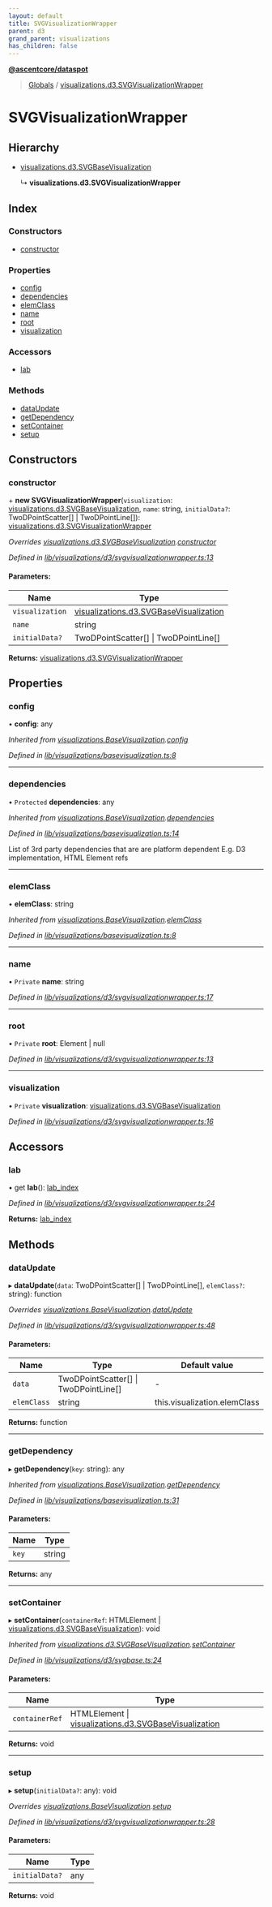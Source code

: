 ```yaml
---
layout: default
title: SVGVisualizationWrapper
parent: d3
grand_parent: visualizations
has_children: false
---
```


**[@ascentcore/dataspot](../README.md)**

> [Globals](../globals.md) / [visualizations.d3.SVGVisualizationWrapper](visualizations_d3_svgvisualizationwrapper)

# SVGVisualizationWrapper

## Hierarchy

* [visualizations.d3.SVGBaseVisualization](visualizations_d3_svgbasevisualization)

  ↳ **visualizations.d3.SVGVisualizationWrapper**

## Index

### Constructors

* [constructor](visualizations_d3_svgvisualizationwrapper#constructor)

### Properties

* [config](visualizations_d3_svgvisualizationwrapper#config)
* [dependencies](visualizations_d3_svgvisualizationwrapper#dependencies)
* [elemClass](visualizations_d3_svgvisualizationwrapper#elemclass)
* [name](visualizations_d3_svgvisualizationwrapper#name)
* [root](visualizations_d3_svgvisualizationwrapper#root)
* [visualization](visualizations_d3_svgvisualizationwrapper#visualization)

### Accessors

* [lab](visualizations_d3_svgvisualizationwrapper#lab)

### Methods

* [dataUpdate](visualizations_d3_svgvisualizationwrapper#dataupdate)
* [getDependency](visualizations_d3_svgvisualizationwrapper#getdependency)
* [setContainer](visualizations_d3_svgvisualizationwrapper#setcontainer)
* [setup](visualizations_d3_svgvisualizationwrapper#setup)

## Constructors

### constructor

\+ **new SVGVisualizationWrapper**(`visualization`: [visualizations.d3.SVGBaseVisualization](visualizations_d3_svgbasevisualization), `name`: string, `initialData?`: TwoDPointScatter[] \| TwoDPointLine[]): [visualizations.d3.SVGVisualizationWrapper](visualizations_d3_svgvisualizationwrapper)

*Overrides [visualizations.d3.SVGBaseVisualization](visualizations_d3_svgbasevisualization).[constructor](visualizations_d3_svgbasevisualization#constructor)*

*Defined in [lib/visualizations/d3/svgvisualizationwrapper.ts:13](https://github.com/ascentcore/dataspot/blob/5151dd9/lib/visualizations/d3/svgvisualizationwrapper.ts#L13)*

#### Parameters:

Name | Type |
------ | ------ |
`visualization` | [visualizations.d3.SVGBaseVisualization](visualizations_d3_svgbasevisualization) |
`name` | string |
`initialData?` | TwoDPointScatter[] \| TwoDPointLine[] |

**Returns:** [visualizations.d3.SVGVisualizationWrapper](visualizations_d3_svgvisualizationwrapper)

## Properties

### config

•  **config**: any

*Inherited from [visualizations.BaseVisualization](visualizations_basevisualization).[config](visualizations_basevisualization#config)*

*Defined in [lib/visualizations/basevisualization.ts:8](https://github.com/ascentcore/dataspot/blob/5151dd9/lib/visualizations/basevisualization.ts#L8)*

___

### dependencies

• `Protected` **dependencies**: any

*Inherited from [visualizations.BaseVisualization](visualizations_basevisualization).[dependencies](visualizations_basevisualization#dependencies)*

*Defined in [lib/visualizations/basevisualization.ts:14](https://github.com/ascentcore/dataspot/blob/5151dd9/lib/visualizations/basevisualization.ts#L14)*

List of 3rd party dependencies that are are platform dependent
E.g. D3 implementation, HTML Element refs

___

### elemClass

•  **elemClass**: string

*Inherited from [visualizations.BaseVisualization](visualizations_basevisualization).[elemClass](visualizations_basevisualization#elemclass)*

*Defined in [lib/visualizations/basevisualization.ts:8](https://github.com/ascentcore/dataspot/blob/5151dd9/lib/visualizations/basevisualization.ts#L8)*

___

### name

• `Private` **name**: string

*Defined in [lib/visualizations/d3/svgvisualizationwrapper.ts:17](https://github.com/ascentcore/dataspot/blob/5151dd9/lib/visualizations/d3/svgvisualizationwrapper.ts#L17)*

___

### root

• `Private` **root**: Element \| null

*Defined in [lib/visualizations/d3/svgvisualizationwrapper.ts:13](https://github.com/ascentcore/dataspot/blob/5151dd9/lib/visualizations/d3/svgvisualizationwrapper.ts#L13)*

___

### visualization

• `Private` **visualization**: [visualizations.d3.SVGBaseVisualization](visualizations_d3_svgbasevisualization)

*Defined in [lib/visualizations/d3/svgvisualizationwrapper.ts:16](https://github.com/ascentcore/dataspot/blob/5151dd9/lib/visualizations/d3/svgvisualizationwrapper.ts#L16)*

## Accessors

### lab

• get **lab**(): [lab\_index](lab_index)

*Defined in [lib/visualizations/d3/svgvisualizationwrapper.ts:24](https://github.com/ascentcore/dataspot/blob/5151dd9/lib/visualizations/d3/svgvisualizationwrapper.ts#L24)*

**Returns:** [lab\_index](lab_index)

## Methods

### dataUpdate

▸ **dataUpdate**(`data`: TwoDPointScatter[] \| TwoDPointLine[], `elemClass?`: string): function

*Overrides [visualizations.BaseVisualization](visualizations_basevisualization).[dataUpdate](visualizations_basevisualization#dataupdate)*

*Defined in [lib/visualizations/d3/svgvisualizationwrapper.ts:48](https://github.com/ascentcore/dataspot/blob/5151dd9/lib/visualizations/d3/svgvisualizationwrapper.ts#L48)*

#### Parameters:

Name | Type | Default value |
------ | ------ | ------ |
`data` | TwoDPointScatter[] \| TwoDPointLine[] | - |
`elemClass` | string | this.visualization.elemClass |

**Returns:** function

___

### getDependency

▸ **getDependency**(`key`: string): any

*Inherited from [visualizations.BaseVisualization](visualizations_basevisualization).[getDependency](visualizations_basevisualization#getdependency)*

*Defined in [lib/visualizations/basevisualization.ts:31](https://github.com/ascentcore/dataspot/blob/5151dd9/lib/visualizations/basevisualization.ts#L31)*

#### Parameters:

Name | Type |
------ | ------ |
`key` | string |

**Returns:** any

___

### setContainer

▸ **setContainer**(`containerRef`: HTMLElement \| [visualizations.d3.SVGBaseVisualization](visualizations_d3_svgbasevisualization)): void

*Inherited from [visualizations.d3.SVGBaseVisualization](visualizations_d3_svgbasevisualization).[setContainer](visualizations_d3_svgbasevisualization#setcontainer)*

*Defined in [lib/visualizations/d3/svgbase.ts:24](https://github.com/ascentcore/dataspot/blob/5151dd9/lib/visualizations/d3/svgbase.ts#L24)*

#### Parameters:

Name | Type |
------ | ------ |
`containerRef` | HTMLElement \| [visualizations.d3.SVGBaseVisualization](visualizations_d3_svgbasevisualization) |

**Returns:** void

___

### setup

▸ **setup**(`initialData?`: any): void

*Overrides [visualizations.BaseVisualization](visualizations_basevisualization).[setup](visualizations_basevisualization#setup)*

*Defined in [lib/visualizations/d3/svgvisualizationwrapper.ts:28](https://github.com/ascentcore/dataspot/blob/5151dd9/lib/visualizations/d3/svgvisualizationwrapper.ts#L28)*

#### Parameters:

Name | Type |
------ | ------ |
`initialData?` | any |

**Returns:** void
